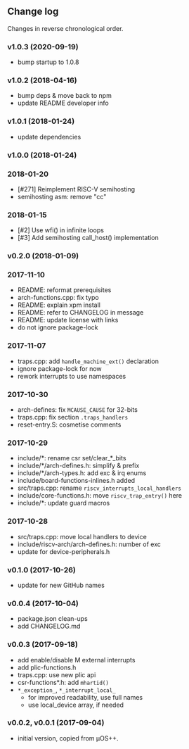 ## Change log

Changes in reverse chronological order.

### v1.0.3 (2020-09-19)

- bump startup to 1.0.8

### v1.0.2 (2018-04-16)

- bump deps & move back to npm
- update README developer info

### v1.0.1 (2018-01-24)

- update dependencies

### v1.0.0 (2018-01-24)

### 2018-01-20

- [#271] Reimplement RISC-V semihosting
- semihosting asm: remove "cc"

### 2018-01-15

- [#2] Use wfi() in infinite loops
- [#3] Add semihosting call_host() implementation

### v0.2.0 (2018-01-09)

### 2017-11-10

- README: reformat prerequisites
- arch-functions.cpp: fix typo
- README: explain xpm install
- README: refer to CHANGELOG in message
- README: update license with links
- do not ignore package-lock

### 2017-11-07 

- traps.cpp: add `handle_machine_ext()` declaration
- ignore package-lock for now
- rework interrupts to use namespaces

### 2017-10-30 
- arch-defines: fix `MCAUSE_CAUSE` for 32-bits
- traps.cpp: fix section `.traps_handlers`
- reset-entry.S: cosmetise comments

### 2017-10-29 
- include/\*: rename csr set/clear_\*_bits
- include/\*/arch-defines.h: simplify & prefix
- include/\*/arch-types.h: add exc & irq enums
- include/board-functions-inlines.h added
- src/traps.cpp: rename `riscv_interrupts_local_handlers`
- include/core-functions.h: move `riscv_trap_entry()` here
- include/\*: update guard macros

### 2017-10-28

- src/traps.cpp: move local handlers to device
- include/riscv-arch/arch-defines.h: number of exc
- update for device-peripherals.h

### v0.1.0 (2017-10-26)

- update for new GitHub names

### v0.0.4 (2017-10-04)

- package.json clean-ups
- add CHANGELOG.md

### v0.0.3 (2017-09-18)

- add enable/disable M external interrupts
- add plic-functions.h
- traps.cpp: use new plic api
- csr-functions*.h: add `mhartid()`
- `*_exception_`, `*_interrupt_local_`
  - for improved readability, use full names
  - use local_device array, if needed

### v0.0.2, v0.0.1 (2017-09-04)

- initial version, copied from µOS++.
